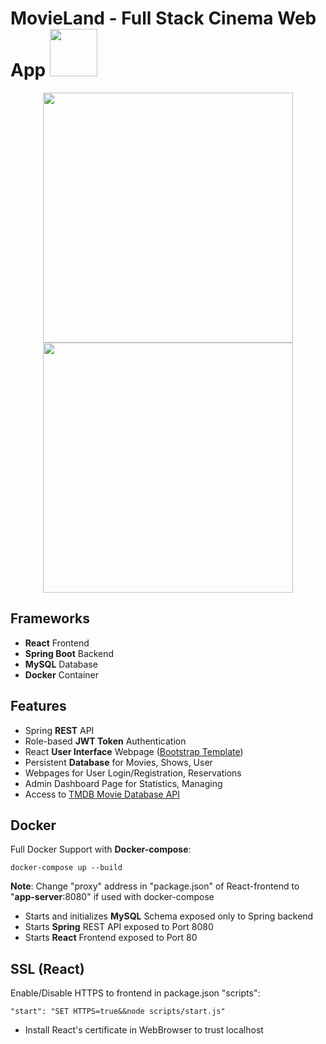# MovieLand - Full Stack Cinema Web App <img src="https://i.imgur.com/MHO0XoY.png" width="76"> 

<p align="center"><img src="https://i.imgur.com/a6w6dJ9.gif" width="400px" >   <img src="https://i.imgur.com/qS05BgQ.gif" width="400px"></p>

## Frameworks
* **React** Frontend 
* **Spring Boot** Backend
* **MySQL** Database
* **Docker** Container

## Features
* Spring **REST** API
* Role-based **JWT Token** Authentication
* React **User Interface** Webpage (<a href="https://www.creative-tim.com/product/light-bootstrap-dashboard-react" target="_blank">Bootstrap Template</a>)
* Persistent **Database** for Movies, Shows, User
* Webpages for User Login/Registration, Reservations
* Admin Dashboard Page for Statistics, Managing
* Access to <a href="https://developers.themoviedb.org/3" target="_blank">TMDB Movie Database API</a>

## Docker
Full Docker Support with **Docker-compose**:

    docker-compose up --build
    
   **Note**: Change "proxy" address in "package.json" of React-frontend to "**app-server**:8080" if used with docker-compose 
* Starts and initializes **MySQL** Schema exposed only to Spring backend
* Starts **Spring** REST API exposed to Port 8080
* Starts **React** Frontend exposed to Port 80

## SSL (React)
Enable/Disable HTTPS to frontend in package.json "scripts":

    "start": "SET HTTPS=true&&node scripts/start.js"
    
* Install React's certificate in WebBrowser to trust localhost


